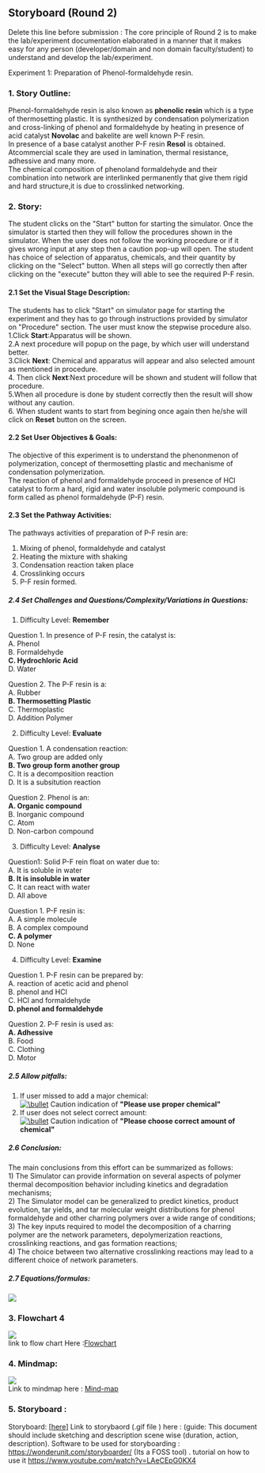 ## Storyboard (Round 2)

Delete this line before submission : The core principle of Round 2 is to make the lab/experiment documentation elaborated in a manner that it makes easy for any person (developer/domain and non domain faculty/student) to understand and develop the lab/experiment.

Experiment 1: Preparation of Phenol-formaldehyde resin.
### 1. Story Outline:

Phenol-formaldehyde resin is also known as **phenolic resin** which is a type of thermosetting plastic. It is synthesized by condensation polymerization and cross-linking of phenol and formaldehyde by heating in presence of acid catalyst **Novolac** and bakelite are well known P-F resin.<br>In presence of a base catalyst another P-F resin **Resol** is obtained. Atcommercial scale they are used in lamination, thermal resistance, adhessive and many more.<br> The chemical composition of phenoland formaldehyde and their combination into network are interlinked permanently that give them rigid and hard structure,it is due to crosslinked networking.

### 2. Story:
The student clicks on the "Start" button for starting the simulator. Once the simulator is started then they will follow the procedures shown in the simulator. When the user does not follow the working procedure or if it gives wrong input at any step then a caution pop-up will open.
The student has choice of selection of apparatus, chemicals, and their quantity by clicking on the "Select" button. When all steps will go correctly then after clicking on the "execute" button they will able to see the required P-F resin.  

#### 2.1 Set the Visual Stage Description:
The students has to click "Start" on simulator page for starting the experiment and they has to go through instructions provided by simulator on "Procedure" section. The user must know the stepwise procedure also. <br>
1.Click **Start**:Apparatus will be shown. <br>
2.A next procedure will popup on the page, by which user will understand better. <br>
3.Click **Next**: Chemical and apparatus will appear and also selected amount as mentioned in procedure. <br>
4. Then click **Next**:Next procedure will be shown and student will follow that procedure. <br>
5.When all procedure is done by student correctly then the result will show without any caution. <br>
6. When student wants to start from begining once again then he/she will click on **Reset** button on the screen.  

#### 2.2 Set User Objectives & Goals:
The objective of this experiment is to understand the phenonmenon of polymerization, concept of thermosetting plastic and mechanisme of condensation polymerization.<br>The reaction of phenol and formaldehyde proceed in presence of HCl catalyst to form a hard, rigid and water insoluble polymeric compound is form called as phenol formaldehyde (P-F) resin.

#### 2.3 Set the Pathway Activities:

The pathways activities of preparation of P-F resin are:<br>
1. Mixing of phenol, formaldehyde and catalyst<br>
2. Heating the mixture with shaking<br>
3. Condensation reaction taken place<br>
4. Crosslinking occurs<br>
5. P-F resin formed.

##### 2.4 Set Challenges and Questions/Complexity/Variations in Questions:
1. Difficulty Level: **Remember** <br>

Question 1. In presence of P-F resin, the catalyst is:<br> A. Phenol<br> B. Formaldehyde<br> **C. Hydrochloric Acid**<br> D. Water<br>

Question 2. The P-F resin is a:<br> A. Rubber<br> **B. Thermosetting Plastic**<br> C. Thermoplastic<br> D. Addition Polymer

2. Difficulty Level: **Evaluate** <br>

Question 1. A condensation reaction:<br> A. Two group are added only<br> **B. Two group form another group**<br> C. It is a decomposition reaction<br> D. It is a subsitution reaction <br>

Question 2. Phenol is an:<br> **A. Organic compound**<br> B. Inorganic compound<br> C. Atom<br> D. Non-carbon compound

3. Difficulty Level: **Analyse** <br>

Question1: Solid P-F rein float on water due to:<br> A. It is soluble in water<br> **B. It is insoluble in water**<br> C. It can react with water<br> D. All above <br>

Question 1. P-F resin is:<br> A. A simple molecule <br> B. A complex compound<br> **C. A polymer**<br> D. None

4. Difficulty Level: **Examine** <br>

Question 1. P-F resin can be prepared by:<br> A. reaction of acetic acid and phenol <br> B. phenol and HCl <br> C. HCl and formaldehyde<br> **D. phenol and formaldehyde** <br>

Question 2. P-F resin is used as:<br> **A. Adhessive**<br> B. Food<br> C. Clothing<br> D. Motor 



##### 2.5 Allow pitfalls:
1. If user missed to add a major chemical:<br> <a href="https://www.codecogs.com/eqnedit.php?latex=\bullet" target="_blank"><img src="https://latex.codecogs.com/gif.latex?\bullet" title="\bullet" /></a> Caution indication of **"Please use proper chemical"** <br>
2. If user does not select correct amount:<br><a href="https://www.codecogs.com/eqnedit.php?latex=\bullet" target="_blank"><img src="https://latex.codecogs.com/gif.latex?\bullet" title="\bullet" /></a> Caution indication of **"Please choose correct amount of chemical"** <br>

##### 2.6 Conclusion:
The main conclusions from this effort can be summarized as follows:<br> 1) The Simulator can provide information on several aspects of polymer thermal decomposition behavior including kinetics and degradation mechanisms;<br> 2) The Simulator model can be generalized to predict kinetics, product
evolution, tar yields, and tar molecular weight distributions for phenol formaldehyde and other charring polymers over a wide range of conditions;<br>
3) The key inputs required to model the decomposition of a charring polymer are the network parameters, depolymerization reactions, crosslinking reactions, and gas formation reactions;<br>
4) The choice between two alternative crosslinking reactions may lead to a different choice of network parameters. 

##### 2.7 Equations/formulas: 
<img src="images/preparation.JPG"/>

### 3. Flowchart 4
<img src="flowchart/vl42.JPG"/><br>
link to flow chart Here :<a href="flowchart/flowchart.png">Flowchart</a>
<br>

### 4. Mindmap:
<img src="mindmap/vl41.JPG"/><br>
 Link to mindmap here : <a href="mindmap/mindmap.png">Mind-map</a>
 <br>


### 5. Storyboard :
Storyboard: <a href="Storyboard/carwiper.gif"> [here]</a>
Link to storybaord (.gif file ) here :
(guide: This document should include sketching and description scene wise (duration, action, description). Software to be used for storyboarding : https://wonderunit.com/storyboarder/ (Its a FOSS tool) . tutorial on how to use it https://www.youtube.com/watch?v=LAeCEpG0KX4
